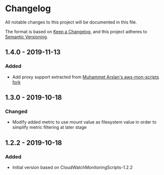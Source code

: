 # Changelog

All notable changes to this project will be documented in this file.

The format is based on [Keep a Changelog](https://keepachangelog.com/en/1.0.0/),
and this project adheres to [Semantic Versioning](https://semver.org/spec/v2.0.0.html).

## 1.4.0 - 2019-11-13
### Added
- Add proxy support extracted from [Muhammet Arslan's aws-mon-scripts fork](https://github.com/geass/aws-mon-scripts)

## 1.3.0 - 2019-10-18
### Changed
- Modify added metric to use mount value as filesystem value in order to simplify metric filtering at later stage

## 1.2.2 - 2019-10-18
### Added
- Initial version based on CloudWatchMonitoringScripts-1.2.2
